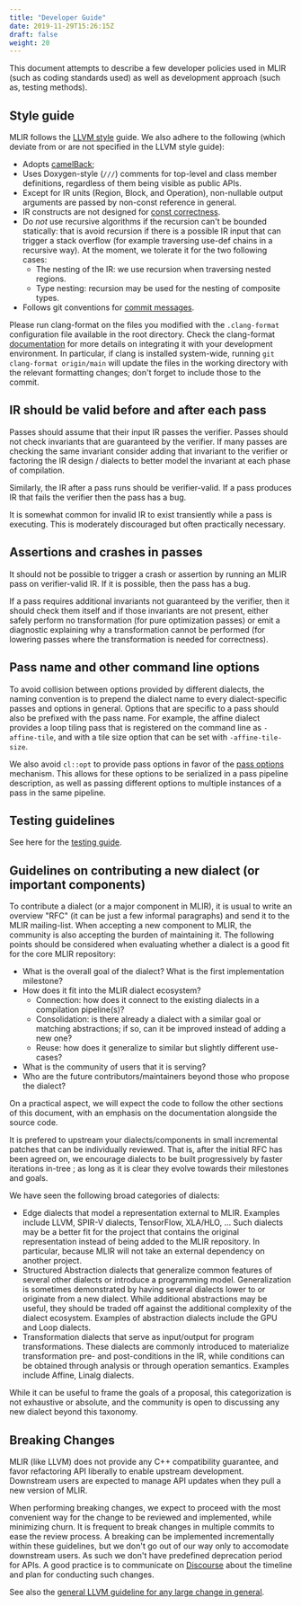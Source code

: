 ```yaml
---
title: "Developer Guide"
date: 2019-11-29T15:26:15Z
draft: false
weight: 20
---
```


This document attempts to describe a few developer policies used in MLIR (such
as coding standards used) as well as development approach (such as, testing
methods).

## Style guide

MLIR follows the [LLVM style](https://llvm.org/docs/CodingStandards.html) guide.
We also adhere to the following (which deviate from or are not specified in the
LLVM style guide):

*   Adopts [camelBack](https://llvm.org/docs/Proposals/VariableNames.html);
*   Uses Doxygen-style (`///`) comments for top-level and class member
    definitions, regardless of them being visible as public APIs.
*   Except for IR units (Region, Block, and Operation), non-nullable output
    arguments are passed by non-const reference in general.
*   IR constructs are not designed for [const correctness](../../docs/Rationale/UsageOfConst.md).
*   Do *not* use recursive algorithms if the recursion can't be bounded
    statically: that is avoid recursion if there is a possible IR input that can
    trigger a stack overflow (for example traversing use-def chains in a
    recursive way). At the moment, we tolerate it for the two following cases:
    *   The nesting of the IR: we use recursion when traversing nested regions.
    *   Type nesting: recursion may be used for the nesting of composite types.
*   Follows git conventions for
    [commit messages](Contributing.md#commit-messages).

Please run clang-format on the files you modified with the `.clang-format`
configuration file available in the root directory. Check the clang-format
[documentation](https://clang.llvm.org/docs/ClangFormat.html) for more details
on integrating it with your development environment. In particular, if clang is
installed system-wide, running `git clang-format origin/main` will update the
files in the working directory with the relevant formatting changes; don't
forget to include those to the commit.

## IR should be valid before and after each pass

Passes should assume that their input IR passes the verifier. Passes should not
check invariants that are guaranteed by the verifier. If many passes are checking
the same invariant consider adding that invariant to the verifier or factoring
the IR design / dialects to better model the invariant at each phase of compilation.

Similarly, the IR after a pass runs should be verifier-valid. If a pass produces IR
that fails the verifier then the pass has a bug.

It is somewhat common for invalid IR to exist transiently while a pass is executing.
This is moderately discouraged but often practically necessary.

## Assertions and crashes in passes

It should not be possible to trigger a crash or assertion by running an MLIR
pass on verifier-valid IR. If it is possible, then the pass has a bug.

If a pass requires additional invariants not guaranteed by the verifier, then
it should check them itself and if those invariants are not present,
either safely perform no transformation (for pure optimization passes)
or emit a diagnostic explaining why a transformation cannot be performed
(for lowering passes where the transformation is needed for correctness).

## Pass name and other command line options

To avoid collision between options provided by different dialects, the naming
convention is to prepend the dialect name to every dialect-specific passes and
options in general. Options that are specific to a pass should also be prefixed
with the pass name. For example, the affine dialect provides a loop tiling pass
that is registered on the command line as `-affine-tile`, and with a tile size
option that can be set with `-affine-tile-size`.

We also avoid `cl::opt` to provide pass options in favor of the
[pass options](../docs/PassManagement.md#instance-specific-pass-options)
mechanism. This allows for these options to be serialized in a pass pipeline
description, as well as passing different options to multiple instances of a
pass in the same pipeline.

## Testing guidelines

See here for the [testing guide](TestingGuide.md).

## Guidelines on contributing a new dialect (or important components)

To contribute a dialect (or a major component in MLIR), it is usual to write an
overview "RFC" (it can be just a few informal paragraphs) and send it to the
MLIR mailing-list. When accepting a new component to MLIR, the community is
also accepting the burden of maintaining it. The following points should be
considered when evaluating whether a dialect is a good fit for the core MLIR
repository:
 * What is the overall goal of the dialect? What is the first implementation
   milestone?
 * How does it fit into the MLIR dialect ecosystem?
   * Connection: how does it connect to the existing dialects in a compilation
     pipeline(s)?
   * Consolidation: is there already a dialect with a similar goal or matching
     abstractions; if so, can it be improved instead of adding a new one?
   * Reuse: how does it generalize to similar but slightly different use-cases?
 * What is the community of users that it is serving?
 * Who are the future contributors/maintainers beyond those who propose the
   dialect?

On a practical aspect, we will expect the code to follow the other sections of
this document, with an emphasis on the documentation alongside the source code.

It is prefered to upstream your dialects/components in small incremental
patches that can be individually reviewed. That is, after the initial RFC has
been agreed on, we encourage dialects to be built progressively by faster
iterations in-tree ; as long as it is clear they evolve towards their
milestones and goals.

We have seen the following broad categories of dialects:
  * Edge dialects that model a representation external to MLIR. Examples include
    LLVM, SPIR-V dialects, TensorFlow, XLA/HLO, … Such dialects may be a better
    fit for the project that contains the original representation instead of
    being added to the MLIR repository. In particular, because MLIR will not
    take an external dependency on another project.
  * Structured Abstraction dialects that generalize common features of several
    other dialects or introduce a programming model. Generalization is sometimes
    demonstrated by having several dialects lower to or originate from a new
    dialect. While additional abstractions may be useful, they should be traded
    off against the additional complexity of the dialect ecosystem. Examples of
    abstraction dialects include the GPU and Loop dialects.
  * Transformation dialects that serve as input/output for program
    transformations. These dialects are commonly introduced to materialize
    transformation pre- and post-conditions in the IR, while conditions can be
    obtained through analysis or through operation semantics. Examples include
    Affine, Linalg dialects.

While it can be useful to frame the goals of a proposal, this categorization is
not exhaustive or absolute, and the community is open to discussing any new
dialect beyond this taxonomy.

## Breaking Changes

MLIR (like LLVM) does not provide any C++ compatibility guarantee, and favor
refactoring API liberally to enable upstream development. Downstream users are
expected to manage API updates when they pull a new version of MLIR.

When performing breaking changes, we expect to proceed with the most convenient
way for the change to be reviewed and implemented, while minimizing churn. It
is frequent to break changes in multiple commits to ease the review process.
A breaking can be implemented incrementally within these guidelines, but we
don't go out of our way only to accomodate downstream users. As such we don't
have predefined deprecation period for APIs.
A good practice is to communicate on
[Discourse](https://llvm.discourse.group/c/mlir/31) about the timeline and plan
for conducting such changes.

See also the [general LLVM guideline for any large change in general](https://llvm.org/docs/DeveloperPolicy.html#making-a-major-change).
